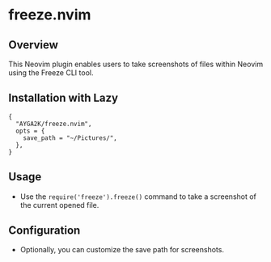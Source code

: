 # freeze.nvim

## Overview

This Neovim plugin enables users to take screenshots of files within Neovim using the Freeze CLI tool.

## Installation with Lazy

```
{
  "AYGA2K/freeze.nvim",
  opts = {
    save_path = "~/Pictures/",
  },
}
```

## Usage

- Use the `require('freeze').freeze()` command to take a screenshot of the current opened file.

## Configuration

- Optionally, you can customize the save path for screenshots.


